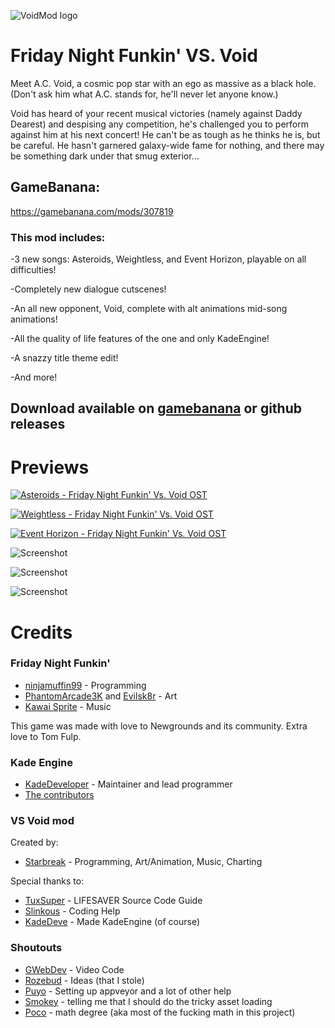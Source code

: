 
![VoidMod logo](https://images.gamebanana.com/img/ss/mods/60fb35b519d2f.jpg)

# Friday Night Funkin' VS. Void

Meet A.C. Void, a cosmic pop star with an ego as massive as a black hole. (Don't ask him what A.C. stands for, he'll never let anyone know.)

Void has heard of your recent musical victories (namely against Daddy Dearest) and despising any competition, he's challenged you to perform against him at his next concert! He can't be as tough as he thinks he is, but be careful. He hasn't garnered galaxy-wide fame for nothing, and there may be something dark under that smug exterior...

## GameBanana:
https://gamebanana.com/mods/307819

### This mod includes:

-3 new songs: Asteroids, Weightless, and Event Horizon, playable on all difficulties!

-Completely new dialogue cutscenes!

-An all new opponent, Void, complete with alt animations mid-song animations!

-All the quality of life features of the one and only KadeEngine!

-A snazzy title theme edit!

-And more!

## Download available on [gamebanana](https://gamebanana.com/mods/307819) or github releases


# Previews

[![Asteroids - Friday Night Funkin' Vs. Void OST](http://img.youtube.com/vi/ufRJypLSH58/0.jpg)](http://www.youtube.com/watch?v=ufRJypLSH58 "Asteroids - Friday Night Funkin' Vs. Void OST")

[![Weightless - Friday Night Funkin' Vs. Void OST](http://img.youtube.com/vi/f17npvx5vBE/0.jpg)](http://www.youtube.com/watch?v=f17npvx5vBE "Weightless - Friday Night Funkin' Vs. Void OST")

[![Event Horizon - Friday Night Funkin' Vs. Void OST](http://img.youtube.com/vi/prQzTeOT5Ho/0.jpg)](http://www.youtube.com/watch?v=prQzTeOT5Ho "Event Horizon - Friday Night Funkin' Vs. Void OST")

![Screenshot](https://images.gamebanana.com/img/ss/mods/60fb35156c60e.jpg)

![Screenshot](https://images.gamebanana.com/img/ss/mods/60fb3512ba5ca.jpg)

![Screenshot](https://images.gamebanana.com/img/ss/mods/60fb3514c51c9.jpg)

# Credits
### Friday Night Funkin'
 - [ninjamuffin99](https://twitter.com/ninja_muffin99) - Programming
 - [PhantomArcade3K](https://twitter.com/phantomarcade3k) and [Evilsk8r](https://twitter.com/evilsk8r) - Art
 - [Kawai Sprite](https://twitter.com/kawaisprite) - Music

This game was made with love to Newgrounds and its community. Extra love to Tom Fulp.
### Kade Engine
- [KadeDeveloper](https://twitter.com/KadeDeveloper) - Maintainer and lead programmer
- [The contributors](https://github.com/KadeDev/Kade-Engine/graphs/contributors)

### VS Void mod
Created by:
- [Starbreak](https://www.youtube.com/channel/UCgu90N1N7pfPfXaNsbizvhg) - Programming, Art/Animation, Music, Charting

Special thanks to:
- [TuxSuper](https://gamebanana.com/members/1787500) - LIFESAVER Source Code Guide
- [Slinkous](https://slinkousart.github.io) - Coding Help
- [KadeDeve](https://twitter.com/KadeDeveloper) - Made KadeEngine (of course)

### Shoutouts
- [GWebDev](https://github.com/GrowtopiaFli) - Video Code
- [Rozebud](https://github.com/ThatRozebudDude) - Ideas (that I stole)
- [Puyo](https://github.com/puyoxyz) - Setting up appveyor and a lot of other help
- [Smokey](https://github.com/Smokey555) - telling me that I should do the tricky asset loading
- [Poco](https://github.com/poco0317) - math degree (aka most of the fucking math in this project)
